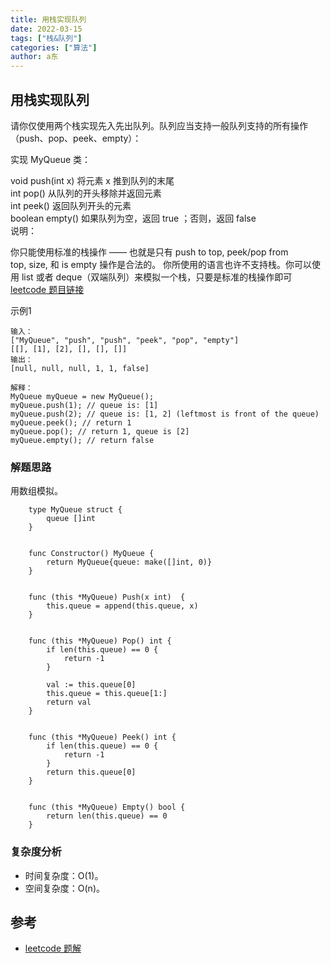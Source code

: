 ```yaml
---
title: 用栈实现队列
date: 2022-03-15
tags: ["栈&队列"]
categories: ["算法"]
author: a东
---
```


##  用栈实现队列
请你仅使用两个栈实现先入先出队列。队列应当支持一般队列支持的所有操作（push、pop、peek、empty）：

实现 MyQueue 类：

void push(int x) 将元素 x 推到队列的末尾<br>
int pop() 从队列的开头移除并返回元素<br>
int peek() 返回队列开头的元素<br>
boolean empty() 如果队列为空，返回 true ；否则，返回 false<br>
说明：<br>

你只能使用标准的栈操作 —— 也就是只有 push to top, peek/pop from top, size, 和 is empty 操作是合法的。
你所使用的语言也许不支持栈。你可以使用 list 或者 deque（双端队列）来模拟一个栈，只要是标准的栈操作即可<br>
[leetcode 题目链接](https://leetcode-cn.com/problems/implement-queue-using-stacks/)

示例1
```
输入：
["MyQueue", "push", "push", "peek", "pop", "empty"]
[[], [1], [2], [], [], []]
输出：
[null, null, null, 1, 1, false]

解释：
MyQueue myQueue = new MyQueue();
myQueue.push(1); // queue is: [1]
myQueue.push(2); // queue is: [1, 2] (leftmost is front of the queue)
myQueue.peek(); // return 1
myQueue.pop(); // return 1, queue is [2]
myQueue.empty(); // return false
```
<!-- more -->


### 解题思路
用数组模拟。

```cgo
    type MyQueue struct {
        queue []int
    }
    
    
    func Constructor() MyQueue {
        return MyQueue{queue: make([]int, 0)}
    }
    
    
    func (this *MyQueue) Push(x int)  {
        this.queue = append(this.queue, x)
    }
    
    
    func (this *MyQueue) Pop() int {
        if len(this.queue) == 0 {
            return -1
        }
    
        val := this.queue[0]
        this.queue = this.queue[1:]
        return val
    }
    
    
    func (this *MyQueue) Peek() int {
        if len(this.queue) == 0 {
            return -1
        }
        return this.queue[0]
    }
    
    
    func (this *MyQueue) Empty() bool {
        return len(this.queue) == 0
    }
```


### 复杂度分析
- 时间复杂度：O(1)。
- 空间复杂度：O(n)。



## 参考
* [leetcode 题解](https://leetcode-cn.com/problems/implement-queue-using-stacks/solution/yong-zhan-shi-xian-dui-lie-by-leetcode/)







